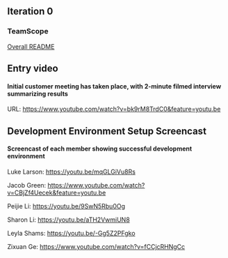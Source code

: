 ## Iteration 0


### TeamScope
[Overall README](./README.md)


Entry video
-----------

#### Initial customer meeting has taken place, with 2-minute filmed interview summarizing results
URL: https://www.youtube.com/watch?v=bk9rM8TrdC0&feature=youtu.be


Development Environment Setup Screencast
----------------------------------------

#### Screencast of each member showing successful development environment
Luke Larson: https://youtu.be/mqGLGiVu8Rs

Jacob Green: https://www.youtube.com/watch?v=CBjZf4Uecek&feature=youtu.be

Peijie Li: https://youtu.be/9SwN5Rbu0Og

Sharon Li: https://youtu.be/aTH2VwmiUN8

Leyla Shams: https://youtu.be/-Gg5Z2PFgko

Zixuan Ge: https://www.youtube.com/watch?v=fCCjcRHNgCc

